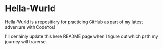 # Hella-Wurld
Hella-Wurld is a repositiory for practicing GitHub as part of my latest adventure with CodeYou!

I'll certainly update this here README page when I figure out which path my journey will traverse.

